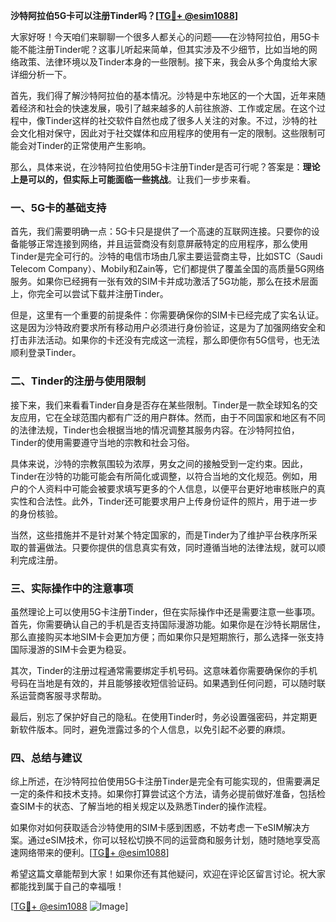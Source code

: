 **沙特阿拉伯5G卡可以注册Tinder吗？[[TG💪+ @esim1088](https://t.me/s/esim1088)]**

大家好呀！今天咱们来聊聊一个很多人都关心的问题——在沙特阿拉伯，用5G卡能不能注册Tinder呢？这事儿听起来简单，但其实涉及不少细节，比如当地的网络政策、法律环境以及Tinder本身的一些限制。接下来，我会从多个角度给大家详细分析一下。

首先，我们得了解沙特阿拉伯的基本情况。沙特是中东地区的一个大国，近年来随着经济和社会的快速发展，吸引了越来越多的人前往旅游、工作或定居。在这个过程中，像Tinder这样的社交软件自然也成了很多人关注的对象。不过，沙特的社会文化相对保守，因此对于社交媒体和应用程序的使用有一定的限制。这些限制可能会对Tinder的正常使用产生影响。

那么，具体来说，在沙特阿拉伯使用5G卡注册Tinder是否可行呢？答案是：**理论上是可以的，但实际上可能面临一些挑战**。让我们一步步来看。

### 一、5G卡的基础支持

首先，我们需要明确一点：5G卡只是提供了一个高速的互联网连接。只要你的设备能够正常连接到网络，并且运营商没有刻意屏蔽特定的应用程序，那么使用Tinder是完全可行的。沙特的电信市场由几家主要运营商主导，比如STC（Saudi Telecom Company）、Mobily和Zain等，它们都提供了覆盖全国的高质量5G网络服务。如果你已经拥有一张有效的SIM卡并成功激活了5G功能，那么在技术层面上，你完全可以尝试下载并注册Tinder。

但是，这里有一个重要的前提条件：你需要确保你的SIM卡已经完成了实名认证。这是因为沙特政府要求所有移动用户必须进行身份验证，这是为了加强网络安全和打击非法活动。如果你的卡还没有完成这一流程，那么即便你有5G信号，也无法顺利登录Tinder。

### 二、Tinder的注册与使用限制

接下来，我们来看看Tinder自身是否存在某些限制。Tinder是一款全球知名的交友应用，它在全球范围内都有广泛的用户群体。然而，由于不同国家和地区有不同的法律法规，Tinder也会根据当地的情况调整其服务内容。在沙特阿拉伯，Tinder的使用需要遵守当地的宗教和社会习俗。

具体来说，沙特的宗教氛围较为浓厚，男女之间的接触受到一定约束。因此，Tinder在沙特的功能可能会有所简化或调整，以符合当地的文化规范。例如，用户的个人资料中可能会被要求填写更多的个人信息，以便平台更好地审核账户的真实性和合法性。此外，Tinder还可能要求用户上传身份证件的照片，用于进一步的身份核验。

当然，这些措施并不是针对某个特定国家的，而是Tinder为了维护平台秩序所采取的普遍做法。只要你提供的信息真实有效，同时遵循当地的法律法规，就可以顺利完成注册。

### 三、实际操作中的注意事项

虽然理论上可以使用5G卡注册Tinder，但在实际操作中还是需要注意一些事项。首先，你需要确认自己的手机是否支持国际漫游功能。如果你是在沙特长期居住，那么直接购买本地SIM卡会更加方便；而如果你只是短期旅行，那么选择一张支持国际漫游的SIM卡会更为稳妥。

其次，Tinder的注册过程通常需要绑定手机号码。这意味着你需要确保你的手机号码在当地是有效的，并且能够接收短信验证码。如果遇到任何问题，可以随时联系运营商客服寻求帮助。

最后，别忘了保护好自己的隐私。在使用Tinder时，务必设置强密码，并定期更新软件版本。同时，避免泄露过多的个人信息，以免引起不必要的麻烦。

### 四、总结与建议

综上所述，在沙特阿拉伯使用5G卡注册Tinder是完全有可能实现的，但需要满足一定的条件和技术支持。如果你打算尝试这个方法，请务必提前做好准备，包括检查SIM卡的状态、了解当地的相关规定以及熟悉Tinder的操作流程。

如果你对如何获取适合沙特使用的SIM卡感到困惑，不妨考虑一下eSIM解决方案。通过eSIM技术，你可以轻松切换不同的运营商和服务计划，随时随地享受高速网络带来的便利。[[TG💪+ @esim1088](https://t.me/s/esim1088)]

希望这篇文章能帮到大家！如果你还有其他疑问，欢迎在评论区留言讨论。祝大家都能找到属于自己的幸福哦！

[[TG💪+ @esim1088](https://t.me/s/esim1088) ![Image](https://i.postimg.cc/4NQfJmqS/Snipaste-2025-05-13-00-14-12.png)]